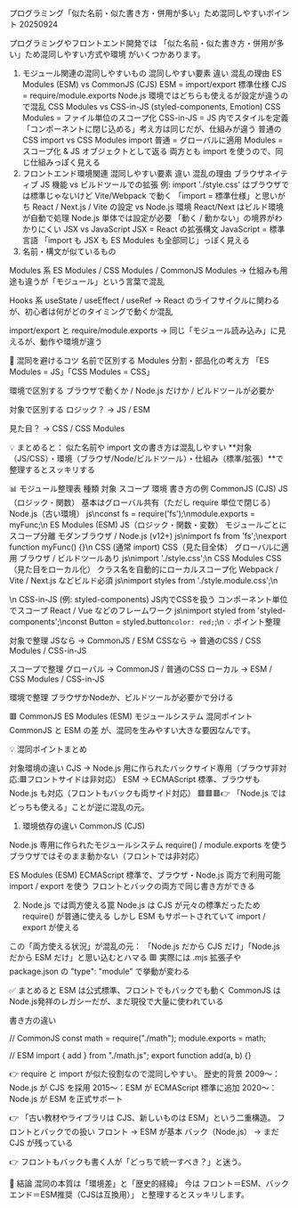 プログラミング「似た名前・似た書き方・併用が多い」ため混同しやすいポイント 20250924

 プログラミングやフロントエンド開発では 「似た名前・似た書き方・併用が多い」ため混同しやすい方式や環境 がいくつかあります。

1. モジュール関連の混同しやすいもの
混同しやすい要素	                違い	混乱の理由
ES Modules (ESM) vs CommonJS (CJS)	ESM = import/export 標準仕様
CJS = require/module.exports	Node.js 環境ではどちらも使えるが設定が違うので混乱
CSS Modules vs CSS-in-JS (styled-components, Emotion)	CSS Modules = ファイル単位のスコープ化
CSS-in-JS = JS 内でスタイルを定義	「コンポーネントに閉じ込める」考え方は同じだが、仕組みが違う
普通の CSS import vs CSS Modules import	普通 = グローバルに適用
Modules = スコープ化 & JS オブジェクトとして返る	両方とも import を使うので、同じ仕組みっぽく見える
2. フロントエンド環境関連
混同しやすい要素	違い	混乱の理由
ブラウザネイティブ JS 機能 vs ビルドツールでの拡張	例: import './style.css' はブラウザでは標準じゃないけど Vite/Webpack で動く	「import = 標準仕様」と思いがち
React / Next.js / Vite の設定 vs Node.js 環境	React/Next はビルド環境が自動で処理
Node.js 単体では設定が必要	「動く / 動かない」の境界がわかりにくい
JSX vs JavaScript	JSX = React の拡張構文
JavaScript = 標準言語	「import も JSX も ES Modules も全部同じ」っぽく見える
3. 名前・構文が似ているもの

Modules 系
ES Modules / CSS Modules / CommonJS Modules
→ 仕組みも用途も違うが「モジュール」という言葉で混乱

Hooks 系
useState / useEffect / useRef
→ React のライフサイクルに関わるが、初心者は何がどのタイミングで動くか混乱

import/export と require/module.exports
→ 同じ「モジュール読み込み」に見えるが、動作や環境が違う

🔑 混同を避けるコツ
名前で区別する
Modules  分割・部品化の考え方
「ES Modules = JS」「CSS Modules = CSS」

環境で区別する
ブラウザで動くか / Node.js だけか / ビルドツールが必要か

対象で区別する
ロジック？ → JS / ESM

見た目？ → CSS / CSS Modules

💡 まとめると：
似た名前や import 文の書き方は混乱しやすい
**対象（JS/CSS）・環境（ブラウザ/Node/ビルドツール）・仕組み（標準/拡張）**で整理するとスッキリする


📊 モジュール整理表
種類	            対象	                    スコープ	                                    環境	            書き方の例
CommonJS (CJS)	    JS（ロジック・関数）	基本はグローバル共有（ただし require 単位で閉じる）	Node.js（古い環境）	js\nconst fs = require('fs');\nmodule.exports = myFunc;\n
ES Modules (ESM)	JS（ロジック・関数・変数）	モジュールごとにスコープ分離	モダンブラウザ / Node.js (v12+)	js\nimport fs from 'fs';\nexport function myFunc() {}\n
CSS (通常 import)	CSS（見た目全体）	        グローバルに適用	                    ブラウザ / ビルドツールあり	    js\nimport './style.css';\n
CSS Modules	        CSS（見た目をローカル化）	クラス名を自動的にローカルスコープ化	Webpack / Vite / Next.js などビルド必須	js\nimport styles from './style.module.css';\n<div className={styles.btn}></div>\n
CSS-in-JS (例: styled-components)	JS内でCSSを扱う	コンポーネント単位でスコープ	React / Vue などのフレームワーク	js\nimport styled from 'styled-components';\nconst Button = styled.button`color: red;`;\n
💡 ポイント整理

対象で整理
JSなら → CommonJS / ESM
CSSなら → 普通のCSS / CSS Modules / CSS-in-JS

スコープで整理
グローバル → CommonJS / 普通のCSS
ローカル → ESM / CSS Modules / CSS-in-JS

環境で整理
ブラウザかNodeか、ビルドツールが必要かで分ける


🟥 CommonJS ES Modules (ESM) モジュールシステム 混同ポイント 
 CommonJS と ESM の差 が、混同を生みやすい大きな要因なんです。

💡 混同ポイントまとめ

対象環境の違い
CJS → Node.js 用に作られたバックサイド専用（ブラウザ非対応:🟥フロントサイドは非対応）
ESM → ECMAScript 標準、ブラウザも Node.js も対応（フロントもバックも両サイド対応）
🟥🟥🟥👉 「Node.js ではどっちも使える」ことが逆に混乱の元。

1. 環境依存の違い
CommonJS (CJS)

Node.js 専用に作られたモジュールシステム
require() / module.exports を使う
ブラウザではそのまま動かない（フロントでは非対応）

ES Modules (ESM)
ECMAScript 標準で、ブラウザ・Node.js 両方で利用可能
import / export を使う
フロントとバックの両方で同じ書き方ができる

2. Node.js では両方使える罠
Node.js は CJS が元々の標準だったため require() が普通に使える
しかし ESM もサポートされていて import / export が使える

この「両方使える状況」が混乱の元：
「Node.js だから CJS だけ」「Node.js だから ESM だけ」と思い込むとハマる
🟥 実際には .mjs 拡張子や package.json の "type": "module" で挙動が変わる

✅ まとめると
ESM は公式標準、フロントでもバックでも動く
CommonJS はNode.js発祥のレガシーだが、まだ現役で大量に使われている

書き方の違い

// CommonJS
const math = require("./math");
module.exports = math;

// ESM
import { add } from "./math.js";
export function add(a, b) {}

👉 require と import が似た役割なので混同しやすい。
歴史的背景
2009〜：Node.js が CJS を採用
2015〜：ESM が ECMAScript 標準に追加
2020〜：Node.js が ESM を正式サポート

👉 「古い教材やライブラリは CJS、新しいものは ESM」という二重構造。
フロントとバックでの扱い
フロント → ESM が基本
バック（Node.js） → まだ CJS が残っている

👉 フロントもバックも書く人が「どっちで統一すべき？」と迷う。

🎯 結論
混同の本質は「環境差」と「歴史的経緯」
今は フロント＝ESM、バックエンド＝ESM推奨（CJSは互換用）」 と整理するとスッキリします。